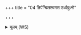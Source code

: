 +++
title = "04 तिर्यग्बिलश्चमस उर्ध्वबुध्नो"

+++
<details><summary>मूलम् (WS)</summary>

तिर्यग्बिलश्चमस उर्ध्वबुध्नो यस्मिन् यशो निहितं विश्वरूपम्।  
तत्रासत ऋषयः सप्त साकं ये अस्य गोपा महतो बभूवुः ॥ ५ ॥
</details>